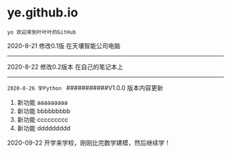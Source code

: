 # ye.github.io
```yo 欢迎来到叶叶叶的GitHub ```


2020-8-21 修改0.1版  在天壤智能公司电脑

***

2020-8-22  修改0.2版本     在自己的笔记本上

***
```2020-8-26 学Python ```
###########V1.0.0 版本内容更新
1. 新功能     aaaaaaaaa
2. 新功能     bbbbbbbbb
3. 新功能     ccccccccc
4. 新功能     ddddddddd

2020-09-22 开学来学校，刚刚比完数学建模，然后继续学！